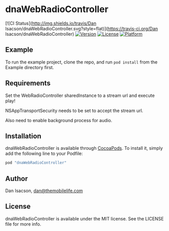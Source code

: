 # dnaWebRadioController

[![CI Status](http://img.shields.io/travis/Dan Isacson/dnaWebRadioController.svg?style=flat)](https://travis-ci.org/Dan Isacson/dnaWebRadioController)
[![Version](https://img.shields.io/cocoapods/v/dnaWebRadioController.svg?style=flat)](http://cocoapods.org/pods/dnaWebRadioController)
[![License](https://img.shields.io/cocoapods/l/dnaWebRadioController.svg?style=flat)](http://cocoapods.org/pods/dnaWebRadioController)
[![Platform](https://img.shields.io/cocoapods/p/dnaWebRadioController.svg?style=flat)](http://cocoapods.org/pods/dnaWebRadioController)

## Example

To run the example project, clone the repo, and run `pod install` from the Example directory first.

## Requirements
Set the WebRadioController sharedInstance to a stream url and execute play!

NSAppTransportSecurity needs to be set to accept the stream url. 

Also need to enable background process for audio.

## Installation

dnaWebRadioController is available through [CocoaPods](http://cocoapods.org). To install
it, simply add the following line to your Podfile:

```ruby
pod "dnaWebRadioController"
```

## Author

Dan Isacson, dan@themobilelife.com

## License

dnaWebRadioController is available under the MIT license. See the LICENSE file for more info.
